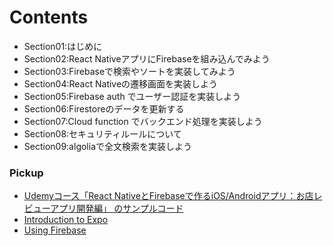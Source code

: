 <a id = "contents">

# Contents

* Section01:はじめに
* Section02:React NativeアプリにFirebaseを組み込んでみよう
* Section03:Firebaseで検索やソートを実装してみよう
* Section04:React Nativeの遷移画面を実装しよう
* Section05:Firebase auth でユーザー認証を実装しよう
* Section06:Firestoreのデータを更新する
* Section07:Cloud function でバックエンド処理を実装しよう
* Section08:セキュリティルールについて
* Section09:algoliaで全文検索を実装しよう

### Pickup
* [Udemyコース「React NativeとFirebaseで作るiOS/Androidアプリ：お店レビューアプリ開発編」 のサンプルコード](https://github.com/takahi5/shop-review)
* [Introduction to Expo](https://docs.expo.io/)
* [Using Firebase](https://docs.expo.io/guides/using-firebase/)


